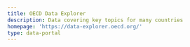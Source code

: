 ```yaml
---
title: OECD Data Explorer
description: Data covering key topics for many countries
homepage: 'https://data-explorer.oecd.org/'
type: data-portal
---
```

